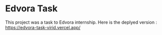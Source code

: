 # Edvora Task

This project was a task to Edvora internship.
Here is the deplyed version : https://edvora-task-virid.vercel.app/
